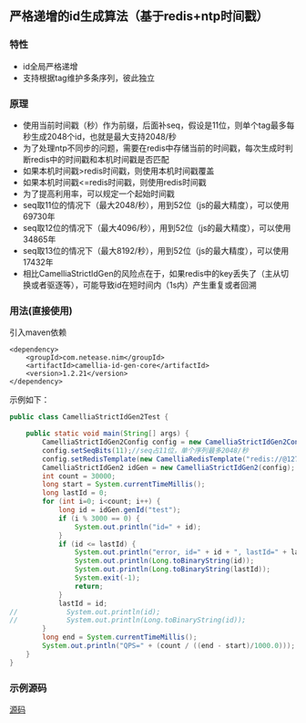 
## 严格递增的id生成算法（基于redis+ntp时间戳）
### 特性
* id全局严格递增
* 支持根据tag维护多条序列，彼此独立

### 原理
* 使用当前时间戳（秒）作为前缀，后面补seq，假设是11位，则单个tag最多每秒生成2048个id，也就是最大支持2048/秒
* 为了处理ntp不同步的问题，需要在redis中存储当前的时间戳，每次生成时判断redis中的时间戳和本机时间戳是否匹配
* 如果本机时间戳>redis时间戳，则使用本机时间戳覆盖
* 如果本机时间戳<=redis时间戳，则使用redis时间戳
* 为了提高利用率，可以规定一个起始时间戳
* seq取11位的情况下（最大2048/秒），用到52位（js的最大精度），可以使用69730年
* seq取12位的情况下（最大4096/秒），用到52位（js的最大精度），可以使用34865年
* seq取13位的情况下（最大8192/秒），用到52位（js的最大精度），可以使用17432年
* 相比CamelliaStrictIdGen的风险点在于，如果redis中的key丢失了（主从切换或者驱逐等），可能导致id在短时间内（1s内）产生重复或者回溯

### 用法(直接使用)
引入maven依赖
```
<dependency>
    <groupId>com.netease.nim</groupId>
    <artifactId>camellia-id-gen-core</artifactId>
    <version>1.2.21</version>
</dependency>
```
示例如下：
```java
public class CamelliaStrictIdGen2Test {

    public static void main(String[] args) {
        CamelliaStrictIdGen2Config config = new CamelliaStrictIdGen2Config();
        config.setSeqBits(11);//seq占11位，单个序列最多2048/秒
        config.setRedisTemplate(new CamelliaRedisTemplate("redis://@127.0.0.1:6379"));
        CamelliaStrictIdGen2 idGen = new CamelliaStrictIdGen2(config);
        int count = 30000;
        long start = System.currentTimeMillis();
        long lastId = 0;
        for (int i=0; i<count; i++) {
            long id = idGen.genId("test");
            if (i % 3000 == 0) {
                System.out.println("id=" + id);
            }
            if (id <= lastId) {
                System.out.println("error, id=" + id + ", lastId=" + lastId);
                System.out.println(Long.toBinaryString(id));
                System.out.println(Long.toBinaryString(lastId));
                System.exit(-1);
                return;
            }
            lastId = id;
//            System.out.println(id);
//            System.out.println(Long.toBinaryString(id));
        }
        long end = System.currentTimeMillis();
        System.out.println("QPS=" + (count / ((end - start)/1000.0)));
    }
}


```

### 示例源码
[源码](/camellia-samples/camellia-id-gen-strict-samples)

